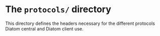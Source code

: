# The `protocols/` directory

This directory defines the headers necessary for the different
protocols Diatom central and Diatom client use.
